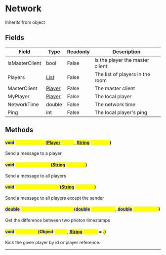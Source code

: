 # Network
Inherits from object
## Fields
|Field|Type|Readonly|Description|
|---|---|---|---|
|IsMasterClient|bool|False|Is the player the master client|
|Players|[List](../objects/List.md)|False|The list of players in the room|
|MasterClient|[Player](../objects/Player.md)|False|The master client|
|MyPlayer|[Player](../objects/Player.md)|False|The local player|
|NetworkTime|double|False|The network time|
|Ping|int|False|The local player's ping|
## Methods
#### <mark style="color:blue;">void</mark> <mark style="color:yellow;">SendMessage</mark>(<mark style="color:blue;">[Player](../objects/Player.md)</mark> <mark style="color:yellow;">player</mark>, <mark style="color:blue;">[String](../static/String.md)</mark> <mark style="color:yellow;">message</mark>)
Send a message to a player
#### <mark style="color:blue;">void</mark> <mark style="color:yellow;">SendMessageAll</mark>(<mark style="color:blue;">[String](../static/String.md)</mark> <mark style="color:yellow;">message</mark>)
Send a message to all players
#### <mark style="color:blue;">void</mark> <mark style="color:yellow;">SendMessageOthers</mark>(<mark style="color:blue;">[String](../static/String.md)</mark> <mark style="color:yellow;">message</mark>)
Send a message to all players except the sender
#### <mark style="color:blue;">double</mark> <mark style="color:yellow;">GetTimestampDifference</mark>(<mark style="color:blue;">double</mark> <mark style="color:yellow;">timestamp1</mark>, <mark style="color:blue;">double</mark> <mark style="color:yellow;">timestamp2</mark>)
Get the difference between two photon timestamps
#### <mark style="color:blue;">void</mark> <mark style="color:yellow;">KickPlayer</mark>(<mark style="color:blue;">Object</mark> <mark style="color:yellow;">target</mark>, <mark style="color:blue;">[String](../static/String.md)</mark> <mark style="color:yellow;">reason</mark> = <mark style="color:blue;">.</mark>)
Kick the given player by id or player reference.

---

